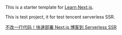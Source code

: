 This is a starter template for [Learn Next.js](https://nextjs.org/learn).

This is test project, it for test tencent serverless SSR.

[不改一行代码！快速部署 Next.js 博客到 Serverless SSR](https://mp.weixin.qq.com/s/1wVi1JkFtPefaOaUG1VqyA)